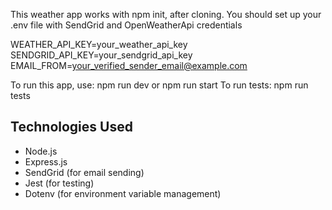 This weather app works with npm init, after cloning. You should set up your .env file with SendGrid and OpenWeatherApi credentials

WEATHER_API_KEY=your_weather_api_key
SENDGRID_API_KEY=your_sendgrid_api_key
EMAIL_FROM=your_verified_sender_email@example.com

To run this app, use: npm run dev or npm run start
To run tests: npm run tests

## Technologies Used

- Node.js
- Express.js
- SendGrid (for email sending)
- Jest (for testing)
- Dotenv (for environment variable management)

  
